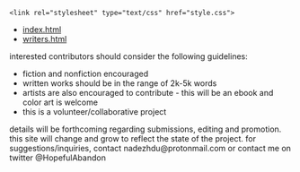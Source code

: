 <html>
<head>
	
	<link rel="stylesheet" type="text/css" href="style.css">
</head>

<body>
  <ul class="navbar">
  	<li><a href="index.md">index.html</a></li>
  	<li><a href="writers.md">writers.html</a></li>
  </ul>

  <p>interested contributors should consider the following guidelines:</p>
  <ul>
  	<li>fiction and nonfiction encouraged</li>
  	<li>written works should be in the range of 2k-5k words</li>
  	<li>artists are also encouraged to contribute - this will be an ebook and color art is welcome</li>
  	<li>this is a volunteer/collaborative project</li>
  </ul>
  <p>details will be forthcoming regarding submissions, editing and promotion. this site will change and grow to reflect the state of the project. for suggestions/inquiries, contact nadezhdu@protonmail.com or contact me on twitter @HopefulAbandon</p>
</body>
</html>